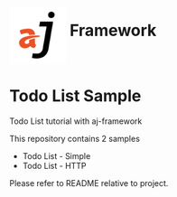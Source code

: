 # <img src="https://raw.githubusercontent.com/bfortunato/aj-framework/master/doc/images/aj.png" height="100" align="middle" /> Framework

# Todo List Sample
Todo List tutorial with aj-framework

This repository contains 2 samples
- Todo List - Simple
- Todo List - HTTP

Please refer to README relative to project.
